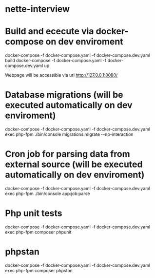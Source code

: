 # nette-interview

# Build and ececute via docker-compose on dev enviroment
docker-compose -f docker-compose.yaml -f docker-compose.dev.yaml build
docker-compose -f docker-compose.yaml -f docker-compose.dev.yaml up

Webpage will be accessible via url http://127.0.0.1:8080/

# Database migrations (will be executed automatically on dev enviroment) 
docker-compose -f docker-compose.yaml -f docker-compose.dev.yaml exec php-fpm ./bin/console migrations:migrate --no-interaction

# Cron job for parsing data from external source (will be executed automatically on dev enviroment) 
docker-compose -f docker-compose.yaml -f docker-compose.dev.yaml exec php-fpm ./bin/console app:job:parse

# Php unit tests
docker-compose -f docker-compose.yaml -f docker-compose.dev.yaml exec php-fpm composer phpunit

# phpstan
docker-compose -f docker-compose.yaml -f docker-compose.dev.yaml exec php-fpm composer phpstan